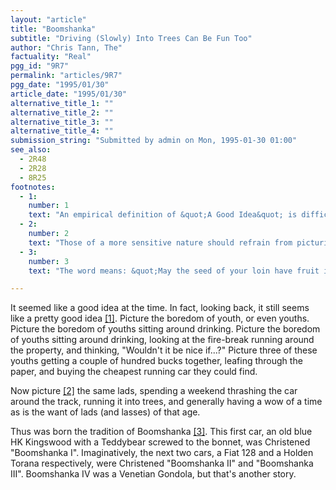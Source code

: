 ```yaml
---
layout: "article"
title: "Boomshanka"
subtitle: "Driving (Slowly) Into Trees Can Be Fun Too"
author: "Chris Tann, The"
factuality: "Real"
pgg_id: "9R7"
permalink: "articles/9R7"
pgg_date: "1995/01/30"
article_date: "1995/01/30"
alternative_title_1: ""
alternative_title_2: ""
alternative_title_3: ""
alternative_title_4: ""
submission_string: "Submitted by admin on Mon, 1995-01-30 01:00"
see_also:
  - 2R48
  - 2R28
  - 8R25
footnotes: 
  - 1:
    number: 1
    text: "An empirical definition of &quot;A Good Idea&quot; is difficult to obtain. For the purposes of this article, we will use the definition &quot;Bloody stupid and dangerous, but probably good fun if no one gets killed.&quot;"
  - 2:
    number: 2
    text: "Those of a more sensitive nature should refrain from picturing this bit."
  - 3:
    number: 3
    text: "The word means: &quot;May the seed of your loin have fruit in the belly of your woman.&quot;"

---
```

<div>
<p>It seemed like a good idea at the time. In fact, looking back, it still seems like a pretty good idea <a href="#footnote-body.1" name="footnote-link.1" class="footnote-link">[1]</a>. Picture the boredom of youth, or even youths. Picture the boredom of youths sitting around drinking. Picture the boredom of youths sitting around drinking, looking at the fire-break running around the property, and thinking, "Wouldn't it be nice if...?" Picture three of these youths getting a couple of hundred bucks together, leafing through the paper, and buying the cheapest running car they could find.</p>
<p>Now picture <a href="#footnote-body.2" name="footnote-link.2" class="footnote-link">[2]</a> the same lads, spending a weekend thrashing the car around the track, running it into trees, and generally having a wow of a time as is the want of lads (and lasses) of that age.</p>
<p>Thus was born the tradition of Boomshanka <a href="#footnote-body.3" name="footnote-link.3" class="footnote-link">[3]</a>. This first car, an old blue HK Kingswood with a Teddybear screwed to the bonnet, was Christened "Boomshanka I". Imaginatively, the next two cars, a Fiat 128 and a Holden Torana respectively, were Christened "Boomshanka II" and "Boomshanka III". Boomshanka IV was a Venetian Gondola, but that's another story.</p>
</div>
